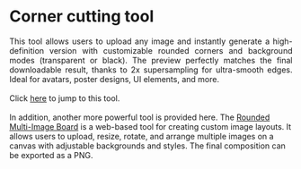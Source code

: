 # Corner cutting tool
<div style="text-align: justify">This tool allows users to upload any image and instantly generate a high-definition version with customizable rounded corners and background modes (transparent or black). The preview perfectly matches the final downloadable result, thanks to 2x supersampling for ultra-smooth edges. Ideal for avatars, poster designs, UI elements, and more. </div>
<div style="text-align: justify"> <br> </div>
<div style="text-align: justify">Click <a href="https://sean28.github.io/Glass-corner-cutting-tool/">here</a> to jump to this tool.</div>
<div style="text-align: justify"> <br> </div>
In addition, another more powerful tool is provided here. The <a href="https://sean28.github.io/multi-round-image/">Rounded Multi-Image Board</a> is a web-based tool for creating custom image layouts. It allows users to upload, resize, rotate, and arrange multiple images on a canvas with adjustable backgrounds and styles. The final composition can be exported as a PNG.
